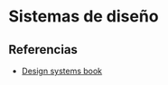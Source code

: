 # Sistemas de diseño

## Referencias 

- [Design systems book](https://www.smashingmagazine.com/design-systems-book/)